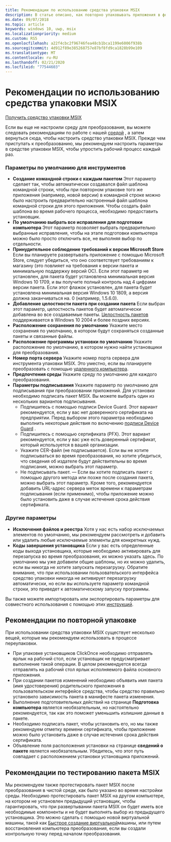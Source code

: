 ```yaml
---
title: Рекомендации по использованию средства упаковки MSIX
description: В статье описано, как повторно упаковывать приложения в формате MSIX с помощью средства упаковки MSIX.
ms.date: 09/07/2018
ms.topic: article
keywords: windows 10, uwp, msix
ms.localizationpriority: medium
ms.custom: RS5
ms.openlocfilehash: a22f4cbc2f96746fea48cb1bca1199e6006f938b
ms.sourcegitcommit: 4d912f89e385268757e87bf8fd9ca1828b99e109
ms.translationtype: MT
ms.contentlocale: ru-RU
ms.lasthandoff: 02/21/2020
ms.locfileid: "77544603"
---
```

# <a name="best-practices-for-the-msix-packaging-tool"></a>Рекомендации по использованию средства упаковки MSIX

<div class="nextstepaction"><p><a class="x-hidden-focus" href="https://www.microsoft.com/en-us/p/msix-packaging-tool/9n5lw3jbcxkf" data-linktype="external">Получить средство упаковки MSIX</a></p></div>

Если вы еще не настроили среду для преобразования, вы можете следовать рекомендациям по работе с нашей [средой](prepare-your-environment.md) , а затем вернуться сюда, чтобы настроить средство упаковки MSIX. Прежде чем приступать к преобразованию, мы рекомендуем настроить параметры в средстве упаковки MSIX, чтобы упростить рабочий процесс каждый раз.

### <a name="tool-defaults"></a>Параметры по умолчанию для инструментов

- **Создание командной строки с каждым пакетом** Этот параметр сделает так, чтобы автоматически создавался файл шаблона командной строки, чтобы при повторном упаковке того же приложения (например, новой версии) в командной строке можно было настроить предварительно настроенный файл шаблона командной строки для этого приложения. Чтобы создать файл шаблона во время рабочего процесса, необходимо предоставить установщик.
- **По умолчанию выбрать все исправления для подготовки компьютера** Этот параметр позволяет выбрать предварительно выбранные исправления, чтобы на этапе подготовки компьютера можно было просто отключить все, не выполняя выбор по отдельности.
- **Принудительное соблюдение требований к версии Microsoft Store** Если вы планируете развертывать приложение с помощью Microsoft Store, следует убедиться, что оно соответствует требованиям к магазину (это повлияет на требования к версии пакета и минимальную поддержку версий ОС). Если этот параметр не установлен, для пакета будет установлена минимальная версия Windows 10 1709, и вы получите полный контроль над 4 цифрами версии пакета. Если этот флажок установлен, для пакета будет установлена минимальная версия Windows 10 1809, а версия должна заканчиваться на. 0 (например, 1.5.6.0).
- **Добавление целостности пакета при создании пакета** Если выбран этот параметр, целостность пакетов будет автоматически добавлена во все создаваемые пакеты. [Целостность пакетов](https://docs.microsoft.com/uwp/schemas/appxpackage/uapmanifestschema/element-uap10-packageintegrity) поддерживается в Windows 10 2004 и более поздних версиях.
- **Расположение сохранения по умолчанию** Укажите место сохранения по умолчанию, в котором будут сохраняться созданные пакеты и связанные файлы.
- **Расположение программы установки по умолчанию** Укажите расположение по умолчанию, в котором нужно найти установщики для преобразования.
- **Номер порта сервера** Укажите номер порта сервера для инструмента упаковки MSIX. Это уместно, если вы планируете преобразовать с помощью [удаленного компьютера](remote-conversion-setup.md). 
- **Предпочтения среды** Укажите среду по умолчанию для каждого преобразования.
- **Параметры подписывания** Укажите параметр по умолчанию для подписывания при преобразовании приложений. Для установки необходимо подписать пакет MSIX. Вы можете выбрать один из нескольких вариантов подписывания.
    - Подпишитесь с помощью подписи Device Guard. Этот вариант рекомендуется, если у вас нет доверенного сертификата на предприятии. Перед выбором этого параметра необходимо выполнить некоторые действия по включению [подписи Device Guard](../package/signing-package-device-guard-signing.md) . 
    - Подпишитесь с помощью сертификата (PFX). Этот вариант рекомендуется, если у вас уже есть доверенный сертификат, который используется в вашей организации.
    - Укажите CER-файл (не подписывается). Если вы не хотите подписываться во время преобразования, но хотите убедиться, что сведения об издателе будут действительны во время подписания, можно выбрать этот параметр.
    - Не подписывать пакет. — Если вы хотите подписать пакет с помощью другого метода или позже после создания пакета, можно выбрать этот параметр.
    Кроме того, рекомендуется добавить URL-адрес сервера меток времени к параметрам подписывания (если применимо), чтобы приложение можно было установить даже в случае истечения срока действия сертификата.

### <a name="other-settings"></a>Другие параметры

- **Исключения файлов и реестра** Хотя у нас есть набор исключаемых элементов по умолчанию, мы рекомендуем рассмотреть и добавить или удалить любые исключаемые элементы для конкретных нужд. 
- **Коды завершения установщика** Если у вас есть определенные коды выхода установщика, которые необходимо активировать для перезапуска во время преобразования, их можно указать здесь. По умолчанию мы уже добавили общие шаблоны, но их можно удалить, если вы никогда не хотите запускать перезагрузку. Обратите внимание, что при использовании пользовательского интерфейса средство упаковки никогда не активирует перезагрузку автоматически, но если вы используете параметр командной строки, это приведет к автоматическому запуску программы. 
 
Вы также можете импортировать или экспортировать параметры для совместного использования с помощью этих [инструкций](duplicate-tool-settings-across-devices.md). 

## <a name="best-practices-during-repackaging"></a>Рекомендации по повторной упаковке

При использовании средства упаковки MSIX существует несколько вещей, которые мы рекомендуем использовать в процессе переупаковки.

- При упаковке установщиков ClickOnce необходимо отправлять ярлык на рабочий стол, если установщик не предусматривает выполнение такой операции. В целом рекомендуется всегда отправлять на рабочий стол ярлык исполняемого файла основного приложения.
- При создании пакетов изменений необходимо объявить имя пакета (имя удостоверения) родительского приложения в пользовательском интерфейсе средства, чтобы средство правильно установило зависимость пакета в манифесте пакета изменения.
- Выполнение подготовительных действий на странице **Подготовка компьютера** является необязательным, но настоятельно рекомендуется, так как это поможет уменьшить излишние данные в пакете.
- Необходимо подписать пакет, чтобы установить его, но мы также рекомендуем отметку времени сертификата, чтобы приложение можно было установить даже в случае истечения срока действия сертификата.
- Объявление поля расположения установки на странице **сведений о пакете** является необязательным. Убедитесь, что этот путь совпадает с расположением установки установщика приложений.

## <a name="best-practices-for-testing-your-msix-package"></a>Рекомендации по тестированию пакета MSIX

Мы рекомендуем также протестировать пакет MSIX после преобразования в чистой среде, как было указано во время настройки среды. Необходимо протестировать пакет MSIX на другом компьютере, на котором не установлен предыдущий установщик, чтобы гарантировать, что при развертывании пакета MSIX он будет иметь все необходимые компоненты и не будет выполнять выбор из предыдущего установщика. Это можно сделать с помощью новой виртуальной машины, такой как [Быстрое создание виртуальной](Quick-Create-VM.md)машины, или путем восстановления компьютера преобразования, если вы создали контрольную точку перед началом преобразования.
